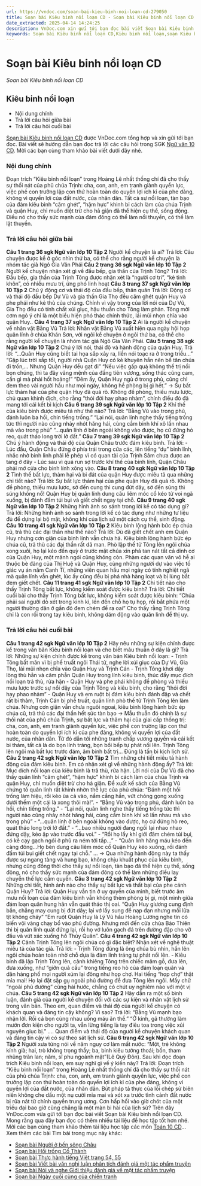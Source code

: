 ```yaml
---
url: https://vndoc.com/soan-bai-kieu-binh-noi-loan-cd-279050
title: Soạn bài Kiêu binh nổi loạn CD - Soạn bài Kiêu binh nổi loạn CD - VnDoc.com
date_extracted: 2025-04-14 14:24:25
description: VnDoc.com xin gửi tới bạn đọc bài viết Soạn bài Kiêu binh nổi loạn CD. Mời bạn đọc cùng tham khảo.
keywords: Soạn bài Kiêu binh nổi loạn CD,Kiêu binh nổi loạn,soạn Kiêu binh nổi loạn,soạn văn Kiêu binh nổi loạn,soạn văn 10,ngữ văn 10 CD,văn 10
---
```


# Soạn bài Kiêu binh nổi loạn CD
 _Soạn bài Kiêu binh nổi loạn CD_
## Kiêu binh nổi loạn
  * Nội dung chính
  * Trả lời câu hỏi giữa bài
  * Trả lời câu hỏi cuối bài

[Soạn bài Kiêu binh nổi loạn CD](<https://vndoc.com/soan-bai-kieu-binh-noi-loan-cd-279050>) được VnDoc.com tổng hợp và xin gửi tới bạn đọc. Bài viết sẽ hướng dẫn bạn đọc trả lời các câu hỏi trong SGK [Ngữ văn 10 CD](<https://vndoc.com/ngu-van-10-canh-dieu-tap2>). Mời các bạn cùng tham khảo bài viết dưới đây nhé.
### Nội dung chính
Đoạn trích “Kiêu binh nổi loạn” trong Hoàng Lê nhất thống chí đã cho thấy sự thối nát của phủ chúa Trịnh: cha, con, anh, em tranh giành quyền lực, việc phế con trưởng lập con thứ hoàn toàn do quyền lợi ích kỉ của phe đảng, không vì quyền lợi của đất nước, của nhân dân. Tất cả sự nổi loạn, tàn bạo của đám kiêu binh “căm ghét”, “hậm hực” khinh bỉ cách làm của chúa Trịnh và quận Huy, chỉ muốn diệt trừ cho hả giận đã thể hiện cụ thể, sống động. Điều nó cho thấy sức mạnh của đám đông có thể làm nổi thuyền, có thể làm lật thuyền.
### Trả lời câu hỏi giữa bài
**Câu 1 trang 36 sgk Ngữ văn lớp 10 Tập 2**
Người kể chuyện là ai?
Trả lời:
Câu chuyện được kể ở góc nhìn thứ ba, có thể cho rằng người kể chuyện là nhóm tác giả Ngô Gia Văn Phái
**Câu 2 trang 36 sgk Ngữ văn lớp 10 Tập 2**
Người kể chuyện nhận xét gì về đầu bếp, gia thần của Trịnh Tông?
Trả lời:
Đầu bếp, gia thần của Trịnh Tông được nhận xét là “người cơ tri”, “kẻ tinh khôn”, có nhiều mưu trí, ứng phó linh hoạt
**Câu 3 trang 37 sgk Ngữ văn lớp 10 Tập 2**
Chú ý động cơ và thái độ của đầu bếp, thân quân
Trả lời:
Động cơ và thái độ đầu bếp Dự Vũ và gia thần Gia Thọ đều căm ghét quận Huy và phe phái như kẻ thù của chúng. Chính vì vậy trong của lời nói của Dự Vũ, Gia Thọ đều có tính chất xúi giục, hậu thuẫn cho Tông làm phản. Tông mời cơm ngỏ ý chỉ là một biểu hiện phó thác chính thức, lái mũi nhọn chĩa vào quận Huy..
**Câu 4 trang 37 sgk Ngữ văn lớp 10 Tập 2**
Ai là người kể chuyện về nhân vật Bằng Vũ
Trả lời:
Nhân vật Bằng Vũ xuất hiện qua ngày hội họp quân lính ở chùa Khán Sơn, với ngôi kể chuyện ở ngôi thứ ba, có thể cho rằng người kể chuyện là nhóm tác giả Ngô Gia Văn Phái.
**Câu 5 trang 38 sgk Ngữ văn lớp 10 Tập 2**
Chú ý lời nói, thái độ và hành động của quận Huy.
Trả lời:
“…Quân Huy cũng biết tai họa sắp xảy ra, liền nói toạc ra ở trong triều…”
“Gặp lúc trời sắp tối, người nhà Quận Huy có kẻ khuyên hắn nên bế tân chúa đi trốn,… Nhưng Quận Huy đều gạt đi”
“Nếu việc gấp quá không thể trị nổi bọn chúng, thì ta đây vâng mệnh của đấng tiên vương, sống thác cũng cam, cần gì mà phải hốt hoảng\!”
“Đêm ấy, Quận Huy ngủ ở trong phủ, cũng chỉ đem theo vài người hầu như mọi ngày, không hề phòng bị gì hết.”
→ Sự bất lực thảm hại của phe quận Huy đã quá rõ. Không đề phòng, thiếu mưu lược, chủ quan khinh địch, cho rằng “thói đời hay phao nhảm”, chính điều đó đã mang tới cái kết bi kịch
**Câu 6 trang 39 sgk Ngữ văn lớp 10 Tập 2**
Khí thế của kiêu binh được miêu tả như thế nào?
Trả lời:
“Bằng Vũ vào trong phủ, đánh luôn ba hồi, chín tiếng trống.”
“Lại nói, quân lính nghe thấy tiếng trống tức thì người nào cũng nhảy nhót hăng hái, cùng cầm binh khí xô lấn nhau mà vào trong phủ”
“…quân lính ở bên ngoài không vào được, họ cứ đứng hò reo, quát tháo long trời lở đất.”
**Câu 7 trang 39 sgk Ngữ văn lớp 10 Tập 2**
Chú ý hành động và thái độ của Quận Châu trước đám kiêu binh.
Trả lời:
\- Lúc đầu, Quận Châu đứng ở phía trái trong cửa các, lên tiếng “dụ” binh lính, nhắc nhở binh linh phải lễ phép vì có quan tài của Trịnh Sâm chưa được an tang ở đây
\- Lúc sau vì quá run sợ trước khí thế của binh lính, Quận Châu phải mở cửa cho binh lính xông vào.
**Câu 8 trang 40 sgk Ngữ văn lớp 10 Tập 2**
Tình thế bất lực, thảm hại và bi đát của quận Huy được miêu tả qua những chi tiết nào?
Trả lời:
Sự bất lực thảm hại của phe quận Huy đã quá rõ. Không đề phòng, thiếu mưu lược, sờ đến cung thì cung đứt dây, sờ đến súng thì súng không nổ\! Quận Huy bị quân lính dung câu liêm móc cổ kéo từ voi ngã xuống, bị đánh đấm túi bụi và giết chết ngay tại chỗ.
**Câu 9 trang 40 sgk Ngữ văn lớp 10 Tập 2**
Những hình ảnh so sánh trong lời kể có tác dụng gì?
Trả lời:
Những hình ảnh so sánh trong lời kể có tác dụng như những tư liệu đủ để dựng lại bộ mặt, không khí của lịch sử một cách cụ thể, sinh động.
**Câu 10 trang 41 sgk Ngữ văn lớp 10 Tập 2**
Kiêu binh lộng hành bức ép chúa cũ, trả thù các đại thần như thế nào?
Trả lời:
Dù đã giết chết anh em Quận Huy nhưng cơn giận của binh lính vẫn chưa hả. Kiêu binh lộng hành bức ép chúa cũ, trả thù các đại thần rất dã man. Phò lập thế tử Tông lên ngôi chúa xong xuôi, họ lại kéo đến quỳ ở trước mặt chúa xin phá tan nát tất cả dinh cơ của Quận Huy, một mảnh ngói cũng không còn. Phàm các quan văn võ hễ ai thuộc bè đảng của Thị Huệ và Quận Huy, cùng những người dự vào việc tố giác vụ án năm Canh Tí, những viên quan hầu mọi ngày có tính nghiệt ngã mà quân lính vẫn ghét, lúc ấy cũng đều bị phá nhà hàng loạt và bị lùng bắt đem giết chết.
**Câu 11 trang 41 sgk Ngữ văn lớp 10 Tập 2**
Chi tiết nào cho thấy Trịnh Tông bất lực, không kiểm soát được kiêu binh?
Trả lời:
Chi tiết cuối bài cho thấy Trịnh Tông bất lực, không kiểm soát được kiêu binh: “Chúa phải sai người dò xét trong kinh kì, lén đến chỗ họ tụ họp, rồi bắt phứa một người thường dân ở gần đó đem chém để ra oai” Cho thấy rằng Trịnh Tông chỉ là con rối trong tay kiêu binh, không dám động vào quân linh để thị uy.
### Trả lời câu hỏi cuối bài
**Câu 1 trang 42 sgk Ngữ văn lớp 10 Tập 2**
Hãy nêu những sự kiện chính được kể trong văn bản Kiêu binh nổi loạn và cho biết mâu thuẫn ở đây là gì?
Trả lời:
Những sự kiện chính được kể trong văn bản Kiêu binh nổi loạn:
\- Trịnh Tông bất mãn vì bị phế truất ngôi Thái tử, nghe lời xúi giục của Dự Vũ, Gia Thọ, lái mũi nhọn chĩa vào Quận Huy và Trịnh Cán
\- Trịnh Tông khơi dậy lòng thù hằn và căm phẫn Quận Huy trong lính kiêu binh, thúc đẩy mục đích nổi loạn trả thù, rửa hận
\- Quận Huy và phe phái không đề phòng và thiếu mưu lược trước sự nổi dậy của Trịnh Tông và kiêu binh, cho rằng “thói đời hay phao nhảm”
\- Quận Huy và em ruột bị đám kiêu binh đánh đập và chết rất bi thảm, Trịnh Cán bị phế truất, quân lính phò thế tử Trịnh Tông lên làm chúa. Nhưng cơn giận vẫn chưa nguôi ngoai, kiêu binh lộng hành bức ép chúa cũ, trả thù các đại thần hết sức tàn bạo
→ Mẫu thuẫn đó chính là sự thối nát của phủ chúa Trịnh, sự bất lực và thảm hại của giai cấp thống trị: cha, con, anh, em tranh giành quyền lực, việc phế con trưởng lập con thứ hoàn toàn do quyền lợi ích kỉ của phe đảng, không vì quyền lợi của đất nước, của nhân dân. Từ đó dẫn tới những tranh chấp vương quyền và cái kết bi thảm, tất cả là do bọn lính tráng, bọn bồi bếp tự phát nổi lên. Trịnh Tông lên ngôi mà bất lực trước đám, âm binh bất trị... Đúng là tấn bi kịch lịch sử.
**Câu 2 trang 42 sgk Ngữ văn lớp 10 Tập 2**
Tìm những chi tiết miêu tả hành động của đám kiêu binh. Em có nhận xét gì về những hành động ấy?
Trả lời:
Mục đích nổi loạn cùa kiêu binh là trả thù, rửa hận. Lời nói của Dự Vũ đã cho thấy quân lính “căm ghét”, “hậm hực” khinh bỉ cách làm của chúa Trịnh và quận Huy, chỉ muốn diệt trừ cho hả giận. Đề xuất kế sách của Bằng Vũ chứng tỏ quân lính rất khinh nhờn thế lực của phủ chúa: “Đánh một hồi trống làm hiệu, rồi kẻo ùa cả vào, nắm cẳng hắn, vứt chỏng gọng xuống dưới thềm một cái là xong thôi mà\!”.
\- “Bằng Vũ vào trong phủ, đánh luôn ba hồi, chín tiếng trống.”
\- “Lại nói, quân lính nghe thấy tiếng trống tức thì người nào cũng nhảy nhót hăng hái, cùng cầm binh khí xô lấn nhau mà vào trong phủ”
\- “…quân lính ở bên ngoài không vào được, họ cứ đứng hò reo, quát tháo long trời lở đất.”
\- “…bao nhiêu người đang ngồi lại nhao nhao đứng dậy, kéo ập vào trước đầu voi.”
\- “Rồi họ lấy khí giới đâm chém túi bụi, có kẻ cạy gạch ngói ở phủ ra ném tới tấp…”
\- “Quân lính hăng máu kéo đến càng đông…Họ bèn dung câu liêm móc cổ Quận Huy kéo xuống, rồi đánh đấm túi bụi giết chết ngay tại chỗ.”
...
→ Qua những hành động này ta thấy được sự ngang tàng và hung bạo, không chịu khuất phục của kiêu binh, nhưng cũng đồng thời cho thấy sự nổi loạn, tàn bạo đã thể hiện cụ thể, sống động, nó cho thấy sức mạnh của đám đông có thể làm những điều lay chuyển thế lực cầm quyền.
**Câu 3 trang 42 sgk Ngữ văn lớp 10 Tập 2**
Những chi tiết, hình ảnh nào cho thấy sự bất lực và thất bại của phe cánh Quận Huy?
Trả lời:
Quận Huy vẫn tin ở uy quyền của mình, biết trước âm mưu nổi loạn của đám kiêu binh vẫn không thèm phòng bị gì, một mình giữa đám loạn quân hung hãn vẫn quát tháo thị oai.
“Quận Huy giương cung định bắn, chẳng may cung bị đứt dây; lại vớ lấy sung để nạp đạn nhưng mồi lửa tịt không cháy”
“Em ruột Quận Huy là Lý Vũ hầu Hoàng Lương nghe tin có biến vội vàng chạy bổ vào phủ đường. Nhưng mới đến cửa chùa Báo Thiên thì bị quân lính quát đứng lại, rồi họ vớ luôn gạch đá trên đường đập cho vỡ đầu và vứt xác xuống hồ Thủy Quân”.
**Câu 4 trang 42 sgk Ngữ văn lớp 10 Tập 2**
Cảnh Trịnh Tông lên ngôi chúa có gì đặc biệt? Nhận xét về nghệ thuật miêu tả của tác giả.
Trả lời:
\- Trịnh Tông đúng là ông chúa bù nhìn, hắn lên ngôi chúa hoàn toàn nhờ chỗ dựa là đám lính tráng tự phát nổi lên.
\- Kiêu binh đã lập Trịnh Tông lên, cảnh khiêng Tông trên chiếc mâm gỗ, đưa lên, đưa xuống, như “giỡn quả cầu” trong tiếng reo hò của đám loạn quân và dân hàng phố mọi người xúm lại đông như họp chợ. Hai tiếng “họp chợ” thật mỉa mai\! Họ lại đặt sập gụ ngoài phủ đường để đưa Tông lên ngôi. Mấy chữ “ngoài phủ đường” cũng hài hước, chẳng có chút uy nghiêm nào với một vị chúa.
**Câu 5 trang 42 sgk Ngữ văn lớp 10 Tập 2**
Hãy dẫn ra một số bình luận, đánh giá của người kể chuyện đối với các sự kiện và nhân vật lịch sử trong văn bản. Theo em, quan điểm và thái độ của người kể chuyện có khách quan và đáng tin cậy không? Vì sao?
Trả lời:
“Bằng Vũ mạnh bạo nhận lời. Rồi cả bọn cùng nhau uống máu ăn thề.”
“Ở kinh, gã thường làm mướn đơn kiện cho người ta, vẫn lừng tiếng là tay điêu toa trong việc xúi nguyên giục bị.”
….
Quan điểm và thái độ của người kể chuyện khách quan và đáng tin cậy vì có sự theo sát lịch sử.
**Câu 6 trang 42 sgk Ngữ văn lớp 10 Tập 2**
Người xưa từng nói về năm nguy cơ làm mất nước: “Một, trẻ không kính già; hai, trò không trọng thầy; ba, binh kiêu tướng thoái; bốn, tham nhũng tràn lan; năm, sĩ phu ngoảnh mặt”\(Lê Quý Đôn\). Sau khi đọc đoạn trích Kiêu binh nổi loạn, em suy nghĩ gì về ý kiến này?
Trả lời:
Đoạn trích “Kiêu binh nổi loạn” trong Hoàng Lê nhất thống chí đã cho thấy sự thối nát của phủ chúa Trịnh: cha, con, anh, em tranh giành quyền lực, việc phế con trưởng lập con thứ hoàn toàn do quyền lợi ích kỉ của phe đảng, không vì quyền lợi của đất nước, của nhân dân.
Bút pháp tả thực của lối chép sử biên niên không che dấu một nụ cười mỉa mai và xót xa trước tình cảnh đất nước bị rữa nát từ chính quyền trung ương. Cơn hấp hối vào giờ chót của một triều đại bao giờ cũng chẳng là một màn bi hài của lịch sử?
Trên đây VnDoc.com vừa gửi tới bạn đọc bài viết Soạn bài Kiêu binh nổi loạn CD. Mong rằng qua đây bạn đọc có thêm nhiều tài liệu để học tập tốt hơn nhé. Mời các bạn cùng tham khảo thêm tài liệu học tập các môn [Toán 10 CD](<https://vndoc.com/toan-10-canh-dieu-tap2>)...
Xem thêm các bài Tìm bài trong mục này khác:
  * [Soạn bài Người ở bến sông Châu](</soan-bai-nguoi-o-ben-song-chau-cd-279052>)
  * [Soạn bài Hồi trống Cổ Thành](</soan-bai-hoi-trong-co-thanh-cd-279053>)
  * [Soạn bài Thực hành tiếng Việt trang 54, 55](</soan-bai-thuc-hanh-tieng-viet-trang-54-55-cd-279056>)
  * [Soạn bài Viết bài văn nghị luận phân tích đánh giá một tác phẩm truyện](</soan-bai-viet-bai-van-nghi-luan-phan-tich-danh-gia-mot-tac-pham-truyen-cd-279057>)
  * [Soạn bài Nói và nghe Giới thiệu đánh giá về một tác phẩm truyện](</soan-bai-noi-va-nghe-gioi-thieu-danh-gia-ve-mot-tac-pham-truyen-cd-279070>)
  * [Soạn bài Ngày cuối cùng của chiến tranh](</soan-bai-ngay-cuoi-cung-cua-chien-tranh-cd-279073>)

